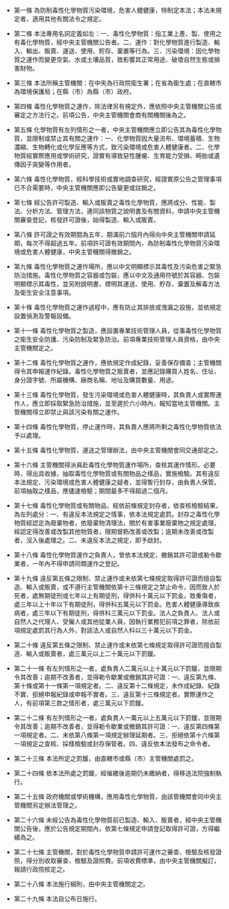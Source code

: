 * 第一條 為防制毒性化學物質污染環境，危害人體健康，特制定本法；本法未規定者，適用其他有關法令之規定。

* 第二條 本法專用名詞定義如左：一、毒性化學物質：指工業上產、製、使用之有毒化學物質，經中央主管機關公告者。二、運作：對化學物質進行製造、輸入、輸出、販賣、運送、使用、貯存、棄置等行為。三、污染環境：因化學物質之運作而變更空氣、水或土壤品質，致影響其正常用途、破壞自然生態或損害財物。

* 第三條 本法所稱主管機關：在中央為行政院衛生署；在省為衛生處；在直轄市為環境保護局；在縣（市）為縣（市）政府。

* 第四條 毒性化學物質之運作，除法律另有規定外，應依照中央主管機關公告或審定之方法行之。前項公告，中央主管機關會商有關機關後為之。

* 第五條 化學物質有左列情形之一者，中央主管機關應立即公告其為毒性化學物質，並限制或禁止其有關之運作：一、化學物質因大量流布、環境蓄積、生物濃縮、生物轉化或化學反應等方式，致污染環境或危害人體健康者。二、化學物質經實際應用或學術研究，證實有導致惡性腫瘤、生育能力受損、畸胎或遺傳因子突變等作用者。

* 第六條 毒性化學物質，經科學技術或實地調查研究，經證實原公告之管理事項已不合需要時，中央主管機關應即公告變更或註銷之。

* 第七條 經公告許可製造、輸入或販賣之毒性化學物質，應將成分、性能、製法、分析方法、管理方法，連同該物質之說明書及有關資料，申請中央主管機關審查登記，核發許可證後，始得製造、輸入或販賣。

* 第八條 許可證之有效期間為五年，期滿前六個月內得向中央主管機關申請延期，每次不得超過五年。前項許可證有效期間內，為防制毒性化學物質污染環境或危害人體健康，中央主管機關得撤銷之。

* 第九條 毒性化學物質之運作場所，應以中文明顯標示其毒性及污染危害之緊急防治措施。毒性化學物質之容器或包裝，應以中文及通用符號於其容器、包裝明顯標示其毒性，並另附說明書，標明其運送、使用、貯存、棄置及解毒方法及衛生安全注意事項。

* 第十條 毒性化學物質之運作過程中，應有防止其排放或洩漏之設施，並依規定設置偵測及警報設備。

* 第十一條 毒性化學物質之製造，應設置專業技術管理人員，從事毒性化學物質之衛生安全防護、污染防制及緊急防治。前項專業技術管理人員資格，由中央主管機關定之。

* 第十二條 毒性化學物質之運作，應依規定作成紀錄，妥善保存備查；主管機關得令其申報運作紀錄。毒性化學物質之販賣者，並應記錄購買人姓名、住址、身分證字號、所屬機構、廠商名稱、地址及購買數量、用途。

* 第十三條 毒性化學物質，發生污染環境或危害人體健康時，其負責人或實際運作人，應立即採取緊急防治措施，並至遲於六小時內，報知當地主管機關。主管機關得立即禁止與該污染有關之運作。

* 第十四條 毒性化學物質，停止運作時，其負責人應將所剩之毒性化學物質依法予以處理。

* 第十五條 毒性化學物質，運送之管理辦法，由中央主管機關會同交通部定之。

* 第十六條 主管機關得派員赴毒性化學物質運作場所，查核其運作情形。必要時，得出具收據，抽取毒性化學物質或有關物品之樣品，實施檢驗。其有違反本法規定、污染環境或危害人體健康之疑者，並得暫行封存，由負責人保管。前項抽取之樣品，應儘速檢驗；期間最多不得超過二個月。

* 第十七條 毒性化學物質或有關物品，經依前條規定封存者，依查核檢驗結果，為左列處分：一、有違反本法規定之情事，依本法規定處罰。封存之毒性化學物質經認定為廢棄物者，依廢棄物清理法，關於有害事業廢棄物之規定處理。經認定得改善或改製其他物質者，限期督飭改善或改製；逾期未改善或改製者，沒入後處理之。二、未違反本法之規定，即予啟封。

* 第十八條 毒性化學物質運作之負責人，曾依本法規定，撤銷其許可證或勒令歇業者，一年內不得申請同類運作之登記。

* 第十九條 違反第五條之限制、禁止運作或未依第七條規定取得許可證而擅自製造、輸入或販賣，或不遵行主管機關依第十三條規定之禁止命令，因而致人於死者，處無期徒刑或七年以上有期徒刑，得併科十萬元以下罰金。致重傷者，處三年以上十年以下有期徒刑，得併科五萬元以下罰金。危害人體健康導致疾病者，處三年以下有期徒刑，得併科三萬元以下罰金。法人之負責人、法人或自然人之代理人、受僱人或其他從業人員，因執行業務犯前項之罪者，除依前項規定處罰其行為人外，對該法人或自然人科以三十萬元以下罰金。

* 第二十條 違反第五條之限制、禁止運作或未依第七條規定取得許可證而擅自製造、輸入或販賣者，處三萬元以上二十萬元以下罰鍰。

* 第二十一條 有左列情形之一者，處負責人二萬元以上十萬元以下罰鍰，並限期令其改善；逾期不改善者，並得勒令歇業或撤銷其許可證：一、違反第九條、第十條或第十一條第一項規定者。二、違反第十二條規定，未作成紀錄、紀錄不實、拒絕申報紀錄或申報不實者。三、違反第十三條規定者。實際運作之人，有前項第三款之情形者，處三萬元以下罰鍰。

* 第二十二條 有左列情形之一者，處負責人一萬元以上五萬元以下罰鍰，並限期令其改善；逾期不改善者，並得勒令歇業或撤銷其許可證：一、違反第四條第一項規定者。二、未依第八條第一項規定辦理延期者。三、拒絕依第十六條第一項規定之查核、採樣檢驗或封存保管者。四、違反依本法發布之命令者。

* 第二十三條 本法所定之罰鍰，由直轄市或縣（市）主管機關處罰之。

* 第二十四條 依本法所處之罰鍰，經催繳後逾期仍未繳納者，得移送法院強制執行。

* 第二十五條 政府機關或學術機構，應用毒性化學物質，由該管機關會同中央主管機關另定辦法管理之。

* 第二十六條 未經公告為毒性化學物質前已製造、輸入、販賣者，經中央主管機關公告後，應於公告規定期間內，依第七條規定申請登記取得許可證，方得繼續為之。

* 第二十七條 主管機關，對於毒性化學物質申請許可運作之審查、檢驗及核發證照，得分別收取審查、檢驗及證照費。前項收費標準，由中央主管機關擬訂，報請行政院核定之。

* 第二十八條 本法施行細則，由中央主管機關定之。

* 第二十九條 本法自公布日施行。

